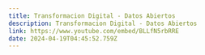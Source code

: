 ```yaml
---
title: Transformacion Digital - Datos Abiertos
description: Transformacion Digital - Datos Abiertos
link: https://www.youtube.com/embed/BLLfN5rbRRE
date: 2024-04-19T04:45:52.759Z
---
```

